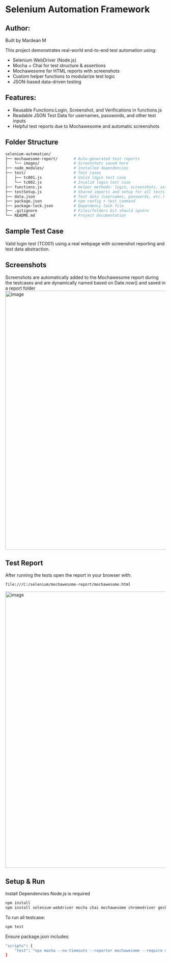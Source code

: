# Selenium Automation Framework
## Author:
Built by Mardean M

This project demonstrates real-world end-to-end test automation using:

- Selenium WebDriver (Node.js)
- Mocha + Chai for test structure & assertions
- Mochawesome for HTML reports with screenshots
- Custom helper functions to modularize test logic
- JSON-based data-driven testing

## Features:
- Reusable Functions:Login, Screenshot, and Verifications in functions.js
- Readable JSON Test Data for usernames, passwords, and other test inputs
- Helpful test reports due to Mochawesome and automatic screenshots

## Folder Structure
```bash
selenium-automation/
├── mochawesome-report/       # Auto-generated test reports
│   └── images/               # Screenshots saved here
├── node_modules/             # Installed dependencies
├── test/                     # Test cases
│   ├── tc001.js              # Valid login test case
│   └── tc002.js              # Invalid login test case
├── functions.js              # Helper methods: login, screenshots, assertions
├── testSetup.js              # Shared imports and setup for all tests
├── data.json                 # Test data (usernames, passwords, etc.)
├── package.json              # npm config + test command
├── package-lock.json         # Dependency lock file
├── .gitignore                # Files/folders Git should ignore
└── README.md                 # Project documentation
```

## Sample Test Case

Valid login test (TC001) using a real webpage with screenshot reporting and test data abstraction.

## Screenshots 
Screenshots are automatically added to the Mochawesome report during the testcases and are dynamically named based on Date.now() and saved in a report folder
<img width="1295" height="814" alt="image" src="https://github.com/user-attachments/assets/d0f71042-080c-4063-b437-3a65d76c24ec" />

## Test Report
After running the tests open the report in your browser with:
```bash
file:///C:/selenium/mochawesome-report/mochawesome.html
```
<img width="1896" height="869" alt="image" src="https://github.com/user-attachments/assets/d1b50e6e-dedc-452f-a498-b35dd63214f4" />


## Setup & Run
Install Dependencies
Node.js is required
```bash
npm install
npm install selenium-webdriver mocha chai mochawesome chromedriver geckodriver
```
To run all testcase:
```bash
npm test
```
Ensure package.json includes:
```bash
"scripts": {
    "test": "npx mocha --no-timeouts --reporter mochawesome --require mochawesome/register --reporter-options charts=true",
}
```
